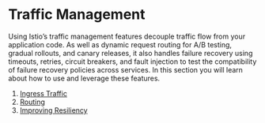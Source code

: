 # Traffic Management

Using Istio’s traffic management features decouple traffic flow from your application code. As well as dynamic request routing for A/B testing, gradual rollouts, and canary releases, it also handles failure recovery using timeouts, retries, circuit breakers, and fault injection to test the compatibility of failure recovery policies across services. In this section you will learn about how to use and leverage these features.

1. [Ingress Traffic](ingress/)
2. [Routing](routing/)
3. [Improving Resiliency](resiliency/)

